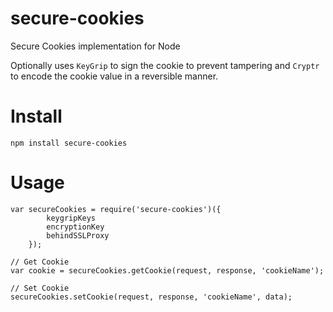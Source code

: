 # secure-cookies

Secure Cookies implementation for Node

Optionally uses `KeyGrip` to sign the cookie to prevent tampering and `Cryptr` to encode the cookie value in a reversible manner.

# Install

    npm install secure-cookies

# Usage

    var secureCookies = require('secure-cookies')({
            keygripKeys
            encryptionKey
            behindSSLProxy
        });

    // Get Cookie
    var cookie = secureCookies.getCookie(request, response, 'cookieName');

    // Set Cookie
    secureCookies.setCookie(request, response, 'cookieName', data);
